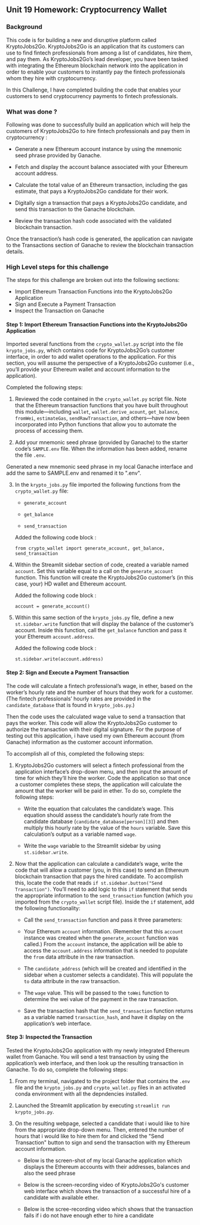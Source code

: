 ## Unit 19 Homework: Cryptocurrency Wallet

### Background

This code is for building a new and disruptive platform called KryptoJobs2Go. KryptoJobs2Go is an application that its customers can use to find fintech professionals from among a list of candidates, hire them, and pay them. As KryptoJobs2Go’s lead developer, you have been tasked with integrating the Ethereum blockchain network into the application in order to enable your customers to instantly pay the fintech professionals whom they hire with cryptocurrency.

In this Challenge, I have completed building the code that enables your customers to send cryptocurrency payments to fintech professionals.

### What was done ? 

Following was done to successfully build an application which will help the customers of KryptoJobs2Go to hire fintech professionals and pay them in cryptocurrency :

* Generate a new Ethereum account instance by using the mnemonic seed phrase provided by Ganache.

* Fetch and display the account balance associated with your Ethereum account address.

* Calculate the total value of an Ethereum transaction, including the gas estimate, that pays a KryptoJobs2Go candidate for their work.

* Digitally sign a transaction that pays a KryptoJobs2Go candidate, and send this transaction to the Ganache blockchain.

* Review the transaction hash code associated with the validated blockchain transaction.

Once the transaction’s hash code is generated, the application can navigate to the Transactions section of Ganache to review the blockchain transaction details. 

### High Level steps for this challenge 

The steps for this challenge are broken out into the following sections:

* Import Ethereum Transaction Functions into the KryptoJobs2Go Application
* Sign and Execute a Payment Transaction
* Inspect the Transaction on Ganache

#### Step 1: Import Ethereum Transaction Functions into the KryptoJobs2Go Application

Imported several functions from the `crypto_wallet.py` script into the file `krypto_jobs.py`, which contains code for KryptoJobs2Go’s customer interface, in order to add wallet operations to the application. For this section, you will assume the perspective of a KryptoJobs2Go customer (i.e., you’ll provide your Ethereum wallet and account information to the application).

Completed the following steps:

1. Reviewed the code contained in the `crypto_wallet.py` script file. Note that the Ethereum transaction functions that you have built throughout this module&mdash;including `wallet`, `wallet.derive_acount`, `get_balance`, `fromWei`, `estimateGas`, `sendRawTransaction`, and others&mdash;have now been incorporated into Python functions that allow you to automate the process of accessing them.

2. Add your mnemonic seed phrase (provided by Ganache) to the starter code’s `SAMPLE.env` file. When the information has been added, rename the file `.env`.

Generated a new mnemonic seed phrase in my local Ganache interface and add the same to SAMPLE.env and renamed it to ".env".

3. In the `krypto_jobs.py` file imported the following functions from the `crypto_wallet.py` file:

    * `generate_account`

    * `get_balance`

    * `send_transaction`

	Added the following code block :

	`from crypto_wallet import generate_account, get_balance, send_transaction`	
	
4. Within the Streamlit sidebar section of code, created a variable named `account`. Set this variable equal to a call on the `generate_account` function. This function will create the KryptoJobs2Go customer’s (in this case, your) HD wallet and Ethereum account.

	Added the following code block :

	`account = generate_account()`

5. Within this same section of the `krypto_jobs.py` file, define a new `st.sidebar.write` function that will display the balance of the customer’s account. Inside this function, call the `get_balance` function and pass it your Ethereum `account.address`.

	Added the following code block :

	`st.sidebar.write(account.address)`
	
#### Step 2: Sign and Execute a Payment Transaction

The code will calculate a fintech professional’s wage, in ether, based on the worker’s hourly rate and the number of hours that they work for a customer. (The fintech professionals’ hourly rates are provided in the `candidate_database` that is found in `krypto_jobs.py`.)

Then the code uses the calculated wage value to send a transaction that pays the worker. This code will allow the KryptoJobs2Go customer to authorize the transaction with their digital signature. For the purpose of testing out this application, i have used my own Ethereum account (from Ganache) information as the customer account information.

To accomplish all of this, completed the following steps:

1. KryptoJobs2Go customers will select a fintech professional from the application interface’s drop-down menu, and then input the amount of time for which they’ll hire the worker. Code the application so that once a customer completes these steps, the application will calculate the amount that the worker will be paid in ether. To do so, complete the following steps:

    * Write the equation that calculates the candidate’s wage. This equation should assess the candidate’s hourly rate from the candidate database (`candidate_database[person][3]`) and then multiply this hourly rate by the value of the `hours` variable. Save this calculation’s output as a variable named `wage`.

    * Write the `wage` variable to the Streamlit sidebar by using `st.sidebar.write`.

2. Now that the application can calculate a candidate’s wage, write the code that will allow a customer (you, in this case) to send an Ethereum blockchain transaction that pays the hired candidate. To accomplish this, locate the code that reads `if st.sidebar.button("Send Transaction")`. You’ll need to add logic to this `if` statement that sends the appropriate information to the `send_transaction` function (which you imported from the `crypto_wallet` script file). Inside the `if` statement, add the following functionality:

    * Call the `send_transaction` function and pass it three parameters:

    * Your Ethereum `account` information. (Remember that this `account` instance was created when the `generate_account` function was called.) From the `account` instance, the application will be able to access the `account.address` information that is needed to populate the `from` data attribute in the raw transaction.

    * The `candidate_address` (which will be created and identified in the sidebar when a customer selects a candidate). This will populate the `to` data attribute in the raw transaction.

    * The `wage` value. This will be passed to the `toWei` function to determine the wei value of the payment in the raw transaction.

    * Save the transaction hash that the `send_transaction` function returns as a variable named `transaction_hash`, and have it display on the application’s web interface.

#### Step 3: Inspected the Transaction

Tested the KryptoJobs2Go application with my newly integrated Ethereum wallet from Ganache. You will send a test transaction by using the application’s web interface, and then look up the resulting transaction in Ganache. To do so, complete the following steps:

1. From my terminal, navigated to the project folder that contains the `.env` file and the `krypto_jobs.py` and `crypto_wallet.py` files in an activated conda environment with all the depndencies installed.

2. Launched the Streamlit application by executing `streamlit run krypto_jobs.py`.

3. On the resulting webpage, selected a candidate that i would like to hire from the appropriate drop-down menu. Then, entered the number of hours that i would like to hire them for and clicked the "Send Transaction" button to sign and send the transaction with my Ethereum account information.

	- Below is the screen-shot of my local Ganache application which displays the Ethereum accounts with their addresses, balances and also the seed phrase 

	- Below is the screen-recording video of KryptoJobs2Go's customer web interface which shows the transaction of a successful hire of a candidate with available ether.

	- Below is the scree-recording video which shows that the transaction fails if i do not have enough ether to hire a candidate
 
